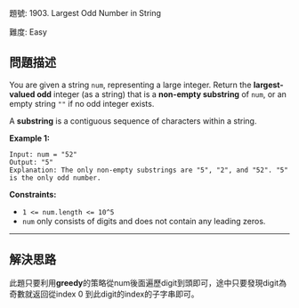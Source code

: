 題號: 1903. Largest Odd Number in String

難度: Easy

## 問題描述

You are given a string `num`, representing a large integer. Return the **largest-valued odd** integer (as a string) that is a **non-empty substring** of `num`, or an empty string `""` if no odd integer exists.

A **substring** is a contiguous sequence of characters within a string.

**Example 1:**


```
Input: num = "52"
Output: "5"
Explanation: The only non-empty substrings are "5", "2", and "52". "5" is the only odd number.
```

**Constraints:**

- `1 <= num.length <= 10^5`
- `num` only consists of digits and does not contain any leading zeros.



---
## 解決思路

此題只要利用**greedy**的策略從num後面遍歷digit到頭即可，途中只要發現digit為奇數就返回從index 0 到此digit的index的子字串即可。


